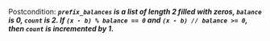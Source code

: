 Postcondition: ***`prefix_balances` is a list of length 2 filled with zeros, `balance` is 0, `count` is 2. If `(x - b) % balance == 0` and `(x - b) // balance >= 0`, then `count` is incremented by 1.***